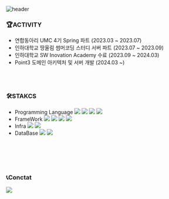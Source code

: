  ![header](https://capsule-render.vercel.app/api?type=transparent&height=100&section=header&text=About%20me👋%&fontSize=30&fontColor=F9F4EC&fontAlign=10) 
<br>
### 🏆ACTIVITY
- 연합동아리 UMC 4기 Spring 파트 (2023.03 ~ 2023.07)
- 인하대학교 땅울림 썸머코딩 스터디 서버 파트 (2023.07 ~ 2023.09)
- 인하대학교 SW Inovation Academy 수료 (2023.09 ~ 2024.03)
- Point3 도메인 아키텍처 및 서버 개발 (2024.03 ~)
   
<br><br>
### 🛠STAKCS
- Programming Language
<img src="https://img.shields.io/badge/Java-007396?style=flat&logo=java&logoColor=white"/> <img src="https://img.shields.io/badge/C++-00599C?style=flat&logo=cplusplus&logoColor=white"/> <img src="https://img.shields.io/badge/Python-3776AB?style=flat&logo=python&logoColor=white"/> <img src="https://img.shields.io/badge/TypeScript-3178C6?style=flat&logo=typescript&logoColor=white"><br>
- FrameWork <img src="https://img.shields.io/badge/Spring-6DB33F?style=flat&logo=Spring&logoColor=white"> <img src="https://img.shields.io/badge/Spring Boot-6DB33F?style=flat&logo=springboot&logoColor=white"> <img src="https://img.shields.io/badge/Node.js-5FA04E?style=flat&logo=node.js&logoColor=white"> <img src="https://img.shields.io/badge/NestJS-E0234E?style=flat&logo=nestjs&logoColor=white"> <br>
- Infra <img src="https://img.shields.io/badge/Apache Kafka-231F20?style=flat&logo=apachekafka&logoColor=white"> <img src="https://img.shields.io/badge/Redis-FF4438?style=flat&logo=redis&logoColor=white"> <br>
- DataBase <img src="https://img.shields.io/badge/MySQL-4479A1?style=flat&logo=mysql&logoColor=white"> <img src="https://img.shields.io/badge/MongoDB-47A248?style=flat&logo=mongodb&logoColor=white">
<br>


<br><br>
### 📞Conctat
<a href="https://www.linkedin.com/in/%EC%9E%AC%EC%8A%B9-%EC%96%91-80626b2b1/">
   <img src="https://img.shields.io/badge/LinkedIn-0077B5?style=for-the-badge&logo=linkedin&logoColor=white">
</a>
